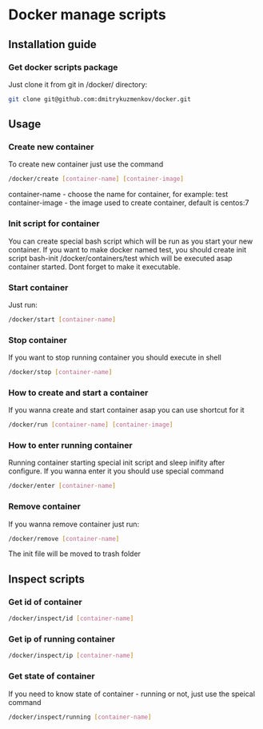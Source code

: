 # Docker manage scripts
## Installation guide

### Get docker scripts package

Just clone it from git in /docker/ directory:
```bash
git clone git@github.com:dmitrykuzmenkov/docker.git
```

## Usage

### Create new container

To create new container just use the command
```bash
/docker/create [container-name] [container-image]
```

container-name - choose the name for container, for example: test
container-image - the image used to create container, default is centos:7

### Init script for container

You can create special bash script which will be run as you start your new container.
If you want to make docker named test, you should create init script bash-init /docker/containers/test which will be executed asap container started.
Dont forget to make it executable.

### Start container

Just run:
```bash
/docker/start [container-name]
```

### Stop container

If you want to stop running container you should execute in shell
```bash
/docker/stop [container-name]
```

### How to create and start a container

If you wanna create and start container asap you can use shortcut for it
```bash
/docker/run [container-name] [container-image]
```

### How to enter running container

Running container starting special init script and sleep inifity after configure. If you wanna enter it you should use special command
```bash
/docker/enter [container-name]
```

### Remove container

If you wanna remove container just run:
```bash
/docker/remove [container-name]
```
The init file will be moved to trash folder

## Inspect scripts

### Get id of container
```bash
/docker/inspect/id [container-name]
```

### Get ip of running container

```bash
/docker/inspect/ip [container-name]
```

### Get state of container

If you need to know state of container - running or not, just use the speical command

```bash
/docker/inspect/running [container-name]
```

